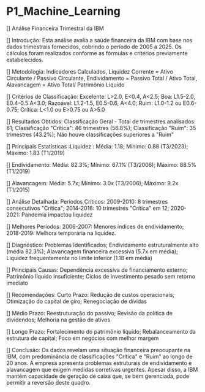 # P1_Machine_Learning

[] Análise Financeira Trimestral da IBM 

[] Introdução: Esta análise avalia a saúde financeira da IBM com base nos dados trimestrais fornecidos, cobrindo o período de 2005 a 2025. Os cálculos foram realizados conforme as fórmulas e critérios previamente estabelecidos.

[] Metodologia: Indicadores Calculados, Liquidez Corrente = Ativo Circulante / Passivo Circulante, Endividamento = Passivo Total / Ativo Total, Alavancagem = Ativo Total/ Patrimônio Líquido

[] Critérios de Classificação: Excelente: L>2.0, E<0.4, A<2.5; Boa: L1.5-2.0, E0.4-0.5 A<3.0; Razoável: L1.2-1.5, E0.5-0.6, A<4.0; Ruim: L1.0-1.2 ou E0.6-0.75; Crítica: L<1.0 ou E>0.75 ou A>5.0

[] Resultados Obtidos: Classificação Geral - Total de trimestres analisados: 81; Classificação "Crítica": 46 trimestres (56.8%); Classificação "Ruim": 35 trimestres (43.2%); Não houve classificações superiores a "Ruim"

[] Principais Estatísticas :Liquidez : Média: 1.18; Mínimo: 0.88 (T3/2023); Máximo: 1.83 (T1/2019)

[] Endividamento: Média: 82.3%; Mínimo: 67.1% (T3/2006); Máximo: 88.5% (T1/2019)

[] Alavancagem: Média: 5.7x; Mínimo: 3.0x (T3/2006); Máximo: 9.2x (T1/2015)

[] Análise Detalhada: Períodos Críticos: 2009-2010: 8 trimestres consecutivos "Crítica"; 2014-2016: 10 trimestres "Crítica" em 12; 2020-2021: Pandemia impactou liquidez

[] Melhores Períodos: 2006-2007: Menores índices de endividamento; 2018-2019: Melhora temporária na liquidez.

[] Diagnóstico: Problemas Identificados; Endividamento estruturalmente alto (média 82.3%); Alavancagem financeira excessiva (5.7x em média); Liquidez frequentemente no limite inferior (1.18 em média)

[] Principais Causas: Dependência excessiva de financiamento externo; Patrimônio líquido insuficiente; Ciclos de investimento pesado sem retorno imediato

[] Recomendações: Curto Prazo: Redução de custos operacionais; Otimização do capital de giro; Renegociação de dívidas

[] Médio Prazo: Reestruturação do passivo; Revisão da política de dividendos; Melhoria na gestão de ativos

[] Longo Prazo: Fortalecimento do patrimônio líquido; Rebalanceamento da estrutura de capital; Foco em negócios com melhor margem

[] Conclusão: Os dados revelam uma situação financeira preocupante na IBM, com predominância de classificações "Crítica" e "Ruim" ao longo de 20 anos. A empresa apresenta problemas estruturais de endividamento e alavancagem que exigem medidas corretivas urgentes. Apesar disso, a IBM mantém capacidade de geração de caixa que, se bem gerenciada, pode permitir a reversão deste quadro.
